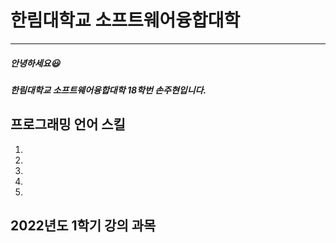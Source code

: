 # 한림대학교 소프트웨어융합대학
---
##### 안녕하세요😃
##### 한림대학교 소프트웨어융합대학 18학번 손주현입니다.


## 프로그래밍 언어 스킬
1.
2.
3.
4.
5.


## 2022년도 1학기 강의 과목
